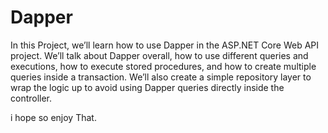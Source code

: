 ﻿# Dapper

In this Project, we’ll learn how to use Dapper in the ASP.NET Core Web API project. We’ll talk about Dapper overall, how to use different queries and executions, how to execute stored procedures, and how to create multiple queries inside a transaction. We’ll also create a simple repository layer to wrap the logic up to avoid using Dapper queries directly inside the controller.

i hope so enjoy That.
